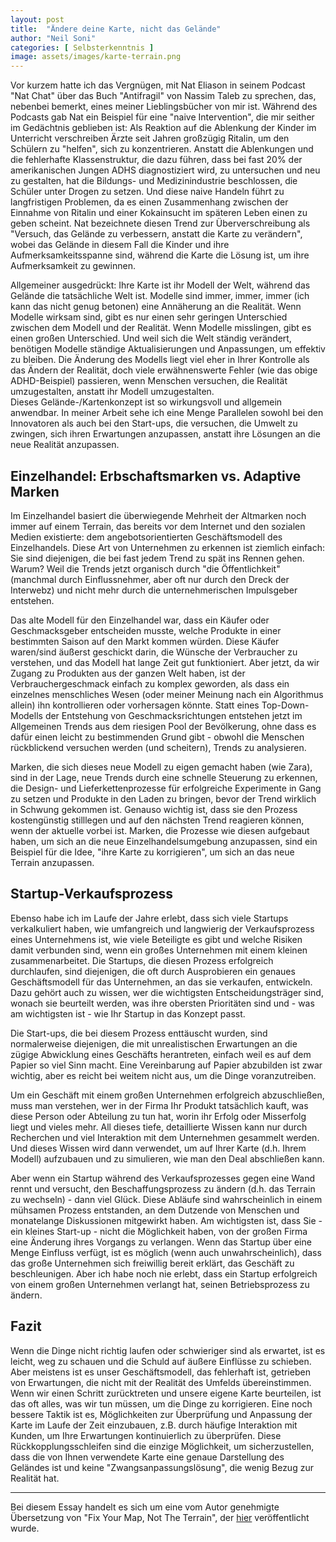 ```yaml
---
layout: post
title:  "Ändere deine Karte, nicht das Gelände"
author: "Neil Soni"
categories: [ Selbsterkenntnis ]
image: assets/images/karte-terrain.png
--- 
```


Vor kurzem hatte ich das Vergnügen, mit Nat Eliason in seinem Podcast "Nat Chat" über das Buch "Antifragil" von Nassim Taleb zu sprechen, das, nebenbei bemerkt, eines meiner Lieblingsbücher von mir ist. Während des Podcasts gab Nat ein Beispiel für eine "naive Intervention", die mir seither im Gedächtnis geblieben ist: Als Reaktion auf die Ablenkung der Kinder im Unterricht verschreiben Ärzte seit Jahren großzügig Ritalin, um den Schülern zu "helfen", sich zu konzentrieren. Anstatt die Ablenkungen und die fehlerhafte Klassenstruktur, die dazu führen, dass bei fast 20% der amerikanischen Jungen ADHS diagnostiziert wird, zu untersuchen und neu zu gestalten, hat die Bildungs- und Medizinindustrie beschlossen, die Schüler unter Drogen zu setzen. Und diese naive Handeln führt zu langfristigen Problemen, da es einen Zusammenhang zwischen der Einnahme von Ritalin und einer Kokainsucht im späteren Leben einen zu geben scheint. Nat bezeichnete diesen Trend zur Überverschreibung als "Versuch, das Gelände zu verbessern, anstatt die Karte zu verändern", wobei das Gelände in diesem Fall die Kinder und ihre Aufmerksamkeitsspanne sind, während die Karte die Lösung ist, um ihre Aufmerksamkeit zu gewinnen.

Allgemeiner ausgedrückt: Ihre Karte ist ihr Modell der Welt, während das Gelände die tatsächliche Welt ist. Modelle sind immer, immer, immer (ich kann das nicht genug betonen) eine Annäherung an die Realität. Wenn Modelle wirksam sind, gibt es nur einen sehr geringen Unterschied zwischen dem Modell und der Realität. Wenn Modelle misslingen, gibt es einen großen Unterschied. Und weil sich die Welt ständig verändert, benötigen Modelle ständige Aktualisierungen und Anpassungen, um effektiv zu bleiben. Die Änderung des Modells liegt viel eher in Ihrer Kontrolle als das Ändern der Realität, doch viele erwähnenswerte Fehler (wie das obige ADHD-Beispiel) passieren, wenn Menschen versuchen, die Realität umzugestalten, anstatt ihr Modell umzugestalten.  
Dieses Gelände-/Kartenkonzept ist so wirkungsvoll und allgemein anwendbar. In meiner Arbeit sehe ich eine Menge Parallelen sowohl bei den Innovatoren als auch bei den Start-ups, die versuchen, die Umwelt zu zwingen, sich ihren Erwartungen anzupassen, anstatt ihre Lösungen an die neue Realität anzupassen.

## Einzelhandel: Erbschaftsmarken vs. Adaptive Marken

Im Einzelhandel basiert die überwiegende Mehrheit der Altmarken noch immer auf einem Terrain, das bereits vor dem Internet und den sozialen Medien existierte: dem angebotsorientierten Geschäftsmodell des Einzelhandels. Diese Art von Unternehmen zu erkennen ist ziemlich einfach: Sie sind diejenigen, die bei fast jedem Trend zu spät ins Rennen gehen. Warum? Weil die Trends jetzt organisch durch "die Öffentlichkeit" (manchmal durch Einflussnehmer, aber oft nur durch den Dreck der Interwebz) und nicht mehr durch die unternehmerischen Impulsgeber entstehen.

Das alte Modell für den Einzelhandel war, dass ein Käufer oder Geschmacksgeber entscheiden musste, welche Produkte in einer bestimmten Saison auf den Markt kommen würden. Diese Käufer waren/sind äußerst geschickt darin, die Wünsche der Verbraucher zu verstehen, und das Modell hat lange Zeit gut funktioniert. Aber jetzt, da wir Zugang zu Produkten aus der ganzen Welt haben, ist der Verbrauchergeschmack einfach zu komplex geworden, als dass ein einzelnes menschliches Wesen (oder meiner Meinung nach ein Algorithmus allein) ihn kontrollieren oder vorhersagen könnte. Statt eines Top-Down-Modells der Entstehung von Geschmacksrichtungen entstehen jetzt im Allgemeinen Trends aus dem riesigen Pool der Bevölkerung, ohne dass es dafür einen leicht zu bestimmenden Grund gibt - obwohl die Menschen rückblickend versuchen werden (und scheitern), Trends zu analysieren.

Marken, die sich dieses neue Modell zu eigen gemacht haben (wie Zara), sind in der Lage, neue Trends durch eine schnelle Steuerung zu erkennen, die Design- und Lieferkettenprozesse für erfolgreiche Experimente in Gang zu setzen und Produkte in den Laden zu bringen, bevor der Trend wirklich in Schwung gekommen ist. Genauso wichtig ist, dass sie den Prozess kostengünstig stilllegen und auf den nächsten Trend reagieren können, wenn der aktuelle vorbei ist. Marken, die Prozesse wie diesen aufgebaut haben, um sich an die neue Einzelhandelsumgebung anzupassen, sind ein Beispiel für die Idee, "ihre Karte zu korrigieren", um sich an das neue Terrain anzupassen.

## Startup-Verkaufsprozess

Ebenso habe ich im Laufe der Jahre erlebt, dass sich viele Startups verkalkuliert haben, wie umfangreich und langwierig der Verkaufsprozess eines Unternehmens ist, wie viele Beteiligte es gibt und welche Risiken damit verbunden sind, wenn ein großes Unternehmen mit einem kleinen zusammenarbeitet. Die Startups, die diesen Prozess erfolgreich durchlaufen, sind diejenigen, die oft durch Ausprobieren ein genaues Geschäftsmodell für das Unternehmen, an das sie verkaufen, entwickeln. Dazu gehört auch zu wissen, wer die wichtigsten Entscheidungsträger sind, wonach sie beurteilt werden, was ihre obersten Prioritäten sind und - was am wichtigsten ist - wie Ihr Startup in das Konzept passt.

Die Start-ups, die bei diesem Prozess enttäuscht wurden, sind normalerweise diejenigen, die mit unrealistischen Erwartungen an die zügige Abwicklung eines Geschäfts herantreten, einfach weil es auf dem Papier so viel Sinn macht. Eine Vereinbarung auf Papier abzubilden ist zwar wichtig, aber es reicht bei weitem nicht aus, um die Dinge voranzutreiben.

Um ein Geschäft mit einem großen Unternehmen erfolgreich abzuschließen, muss man verstehen, wer in der Firma Ihr Produkt tatsächlich kauft, was diese Person oder Abteilung zu tun hat, worin ihr Erfolg oder Misserfolg liegt und vieles mehr. All dieses tiefe, detaillierte Wissen kann nur durch Recherchen und viel Interaktion mit dem Unternehmen gesammelt werden. Und dieses Wissen wird dann verwendet, um auf Ihrer Karte (d.h. Ihrem Modell) aufzubauen und zu simulieren, wie man den Deal abschließen kann.

Aber wenn ein Startup während des Verkaufsprozesses gegen eine Wand rennt und versucht, den Beschaffungsprozess zu ändern (d.h. das Terrain zu wechseln) - dann viel Glück. Diese Abläufe sind wahrscheinlich in einem mühsamen Prozess entstanden, an dem Dutzende von Menschen und monatelange Diskussionen mitgewirkt haben. Am wichtigsten ist, dass Sie - ein kleines Start-up - nicht die Möglichkeit haben, von der großen Firma eine Änderung ihres Vorgangs zu verlangen. Wenn das Startup über eine Menge Einfluss verfügt, ist es möglich (wenn auch unwahrscheinlich), dass das große Unternehmen sich freiwillig bereit erklärt, das Geschäft zu beschleunigen. Aber ich habe noch nie erlebt, dass ein Startup erfolgreich von einem großen Unternehmen verlangt hat, seinen Betriebsprozess zu ändern.

## Fazit

Wenn die Dinge nicht richtig laufen oder schwieriger sind als erwartet, ist es leicht, weg zu schauen und die Schuld auf äußere Einflüsse zu schieben. Aber meistens ist es unser Geschäftsmodell, das fehlerhaft ist, getrieben von Erwartungen, die nicht mit der Realität des Umfelds übereinstimmen. Wenn wir einen Schritt zurücktreten und unsere eigene Karte beurteilen, ist das oft alles, was wir tun müssen, um die Dinge zu korrigieren. Eine noch bessere Taktik ist es, Möglichkeiten zur Überprüfung und Anpassung der Karte im Laufe der Zeit einzubauen, z.B. durch häufige Interaktion mit Kunden, um Ihre Erwartungen kontinuierlich zu überprüfen. Diese Rückkopplungsschleifen sind die einzige Möglichkeit, um sicherzustellen, dass die von Ihnen verwendete Karte eine genaue Darstellung des Geländes ist und keine "Zwangsanpassungslösung", die wenig Bezug zur Realität hat.


---

Bei diesem Essay handelt es sich um eine vom Autor genehmigte Übersetzung von "Fix Your Map, Not The Terrain", der  [hier](https://www.neilsoni.com/fix-map-not-terrain/) veröffentlicht wurde.
